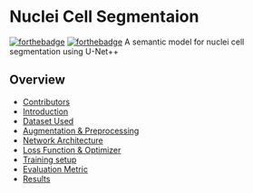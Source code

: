 # Nuclei Cell Segmentaion
[![forthebadge](https://forthebadge.com/images/badges/made-with-python.svg)](https://www.python.org/)
[![forthebadge](https://forthebadge.com/images/badges/built-with-love.svg)](https://forthebadge.com)
A semantic model for nuclei cell segmentation using U-Net++

## Overview
* [Contributors](#Contributors)
* [Introduction](#Introduction)
* [Dataset Used](#Dataset-Used)
* [Augmentation & Preprocessing](#Augmentation-and-Preprocessing)
* [Network Architecture](#Network-Architecture)
* [Loss Function & Optimizer](#Loss-Function-and-Optimizer)
* [Training setup](#Training-setup)
* [Evaluation Metric](#Evaluation-Metric)
* [Results](#Results)
